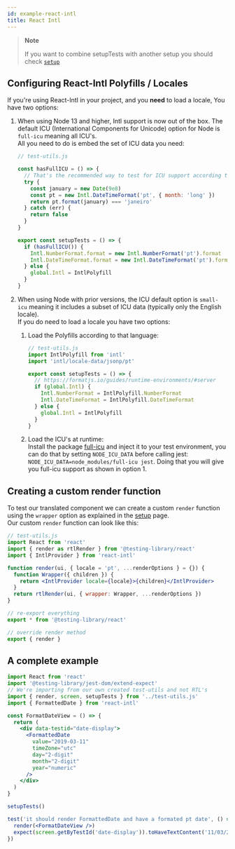 ```yaml
---
id: example-react-intl
title: React Intl
---
```


> **Note**
>
> If you want to combine setupTests with another setup you should check
> [`setup`](react-testing-library/setup.md)

## Configuring React-Intl Polyfills / Locales

If you're using React-Intl in your project, and you **need** to load a locale,
You have two options:

1.  When using Node 13 and higher, Intl support is now out of the box. The
    default ICU (International Components for Unicode) option for Node is
    `full-icu` meaning all ICU's.  
     All you need to do is embed the set of ICU data you need:

    ```js
    // test-utils.js

    const hasFullICU = () => {
      // That's the recommended way to test for ICU support according to Node.js docs
      try {
        const january = new Date(9e8)
        const pt = new Intl.DateTimeFormat('pt', { month: 'long' })
        return pt.format(january) === 'janeiro'
      } catch (err) {
        return false
      }
    }

    export const setupTests = () => {
      if (hasFullICU()) {
        Intl.NumberFormat.format = new Intl.NumberFormat('pt').format
        Intl.DateTimeFormat.format = new Intl.DateTimeFormat('pt').format
      } else {
        global.Intl = IntlPolyfill
      }
    }
    ```

2.  When using Node with prior versions, the ICU default option is `small-icu`
    meaning it includes a subset of ICU data (typically only the English
    locale).  
    If you do need to load a locale you have two options:

    1. Load the Polyfills according to that language:

       ```js
       // test-utils.js
       import IntlPolyfill from 'intl'
       import 'intl/locale-data/jsonp/pt'

       export const setupTests = () => {
         // https://formatjs.io/guides/runtime-environments/#server
         if (global.Intl) {
           Intl.NumberFormat = IntlPolyfill.NumberFormat
           Intl.DateTimeFormat = IntlPolyfill.DateTimeFormat
         } else {
           global.Intl = IntlPolyfill
         }
       }
       ```

    2. Load the ICU's at runtime:  
       Install the package
       [full-icu](https://github.com/unicode-org/full-icu-npm) and inject it to
       your test environment, you can do that by setting `NODE_ICU_DATA` before
       calling jest: `NODE_ICU_DATA=node_modules/full-icu jest`. Doing that you
       will give you full-icu support as shown in option 1.

## Creating a custom render function

To test our translated component we can create a custom `render` function using
the `wrapper` option as explained in the
[setup](./react-testing-library/setup.md) page.  
Our custom `render` function can look like this:

```jsx
// test-utils.js
import React from 'react'
import { render as rtlRender } from '@testing-library/react'
import { IntlProvider } from 'react-intl'

function render(ui, { locale = 'pt', ...renderOptions } = {}) {
  function Wrapper({ children }) {
    return <IntlProvider locale={locale}>{children}</IntlProvider>
  }
  return rtlRender(ui, { wrapper: Wrapper, ...renderOptions })
}

// re-export everything
export * from '@testing-library/react'

// override render method
export { render }
```

## A complete example

```jsx
import React from 'react'
import '@testing-library/jest-dom/extend-expect'
// We're importing from our own created test-utils and not RTL's
import { render, screen, setupTests } from '../test-utils.js'
import { FormattedDate } from 'react-intl'

const FormatDateView = () => {
  return (
    <div data-testid="date-display">
      <FormattedDate
        value="2019-03-11"
        timeZone="utc"
        day="2-digit"
        month="2-digit"
        year="numeric"
      />
    </div>
  )
}

setupTests()

test('it should render FormattedDate and have a formated pt date', () => {
  render(<FormatDateView />)
  expect(screen.getByTestId('date-display')).toHaveTextContent('11/03/2019')
})
```
